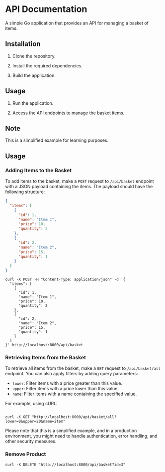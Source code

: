 
# API Documentation

A simple Go application that provides an API for managing a basket of items.

## Installation

1.  Clone the repository.
    
2.  Install the required dependencies.
    
3.  Build the application.
    

## Usage

1.  Run the application.
    
2.  Access the API endpoints to manage the basket items.
    

## Note

This is a simplified example for learning purposes.

## Usage

### Adding Items to the Basket

To add items to the basket, make a `POST` request to `/api/basket` endpoint with a JSON payload containing the items. The payload should have the following structure:

```json
{
  "items": [
    {
      "id": 1,
      "name": "Item 1",
      "price": 10,
      "quantity": 2
    },
    {
      "id": 2,
      "name": "Item 2",
      "price": 15,
      "quantity": 1
    }
  ]
}
```

```curl
curl -X POST -H "Content-Type: application/json" -d '{
  "items": [
    {
      "id": 1,
      "name": "Item 1",
      "price": 10,
      "quantity": 2
    },
    {
      "id": 2,
      "name": "Item 2",
      "price": 15,
      "quantity": 1
    }
  ]
}' http://localhost:8000/api/basket
```

### Retrieving Items from the Basket

To retrieve all items from the basket, make a `GET` request to `/api/basket/all` endpoint. You can also apply filters by adding query parameters:

-   `lower`: Filter items with a price greater than this value.
-   `upper`: Filter items with a price lower than this value.
-   `name`: Filter items with a name containing the specified value.

For example, using cURL:

```curl

curl -X GET "http://localhost:8000/api/basket/all?lower=0&upper=20&name=item"

```

Please note that this is a simplified example, and in a production environment, you might need to handle authentication, error handling, and other security measures.

### Remove Product

```curl
curl -X DELETE "http://localhost:8000/api/basket?id=3"
```
